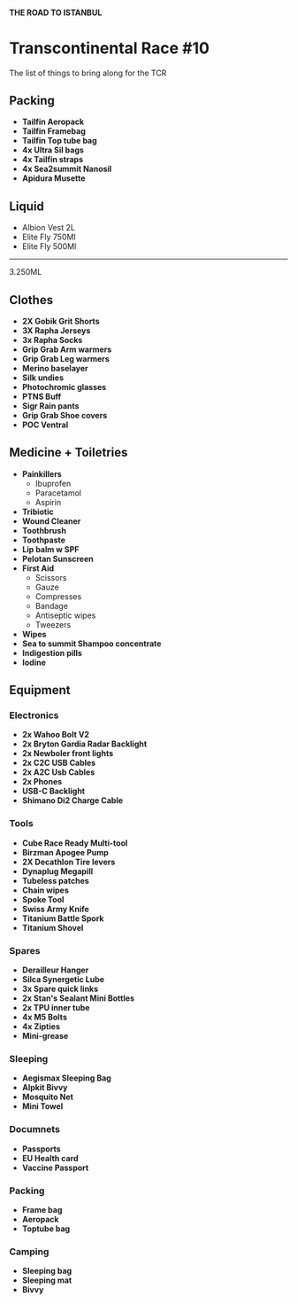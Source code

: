 #### THE ROAD TO ISTANBUL

# Transcontinental Race #10 

The list of things to bring along for the TCR

## Packing 
- **Tailfin Aeropack**
- **Tailfin Framebag**
- **Tailfin Top tube bag**
- **4x Ultra Sil bags**
- **4x Tailfin straps**
- **4x Sea2summit Nanosil** 
- **Apidura Musette**

## Liquid 
- Albion Vest 2L
- Elite Fly 750Ml
- Elite Fly 500Ml
---
3.250ML 

## Clothes
- **2X Gobik Grit Shorts**
- **3X Rapha Jerseys**
- **3x Rapha Socks**
- **Grip Grab Arm warmers**
- **Grip Grab Leg warmers**
- **Merino baselayer**
- **Silk undies**
- **Photochromic glasses**
- **PTNS Buff**
- **Sigr Rain pants**
- **Grip Grab Shoe covers**
- **POC Ventral** 

## Medicine + Toiletries
- **Painkillers**
  - Ibuprofen
  - Paracetamol
  - Aspirin
- **Tribiotic**
- **Wound Cleaner**
- **Toothbrush**
- **Toothpaste**
- **Lip balm w SPF**
- **Pelotan Sunscreen**
- **First Aid**
  - Scissors
  - Gauze
  - Compresses
  - Bandage
  - Antiseptic wipes
  - Tweezers
- **Wipes**
- **Sea to summit Shampoo concentrate**
- **Indigestion pills**
- **Iodine**


## Equipment

### Electronics

- **2x Wahoo Bolt V2** 
- **2x Bryton Gardia Radar Backlight** 
- **2x Newboler front lights**
- **2x C2C USB Cables**
- **2x A2C Usb Cables**
- **2x Phones**
- **USB-C Backlight**
- **Shimano Di2 Charge Cable**

### Tools

- **Cube Race Ready Multi-tool**
- **Birzman Apogee Pump**
- **2X Decathlon Tire levers**
- **Dynaplug Megapill**
- **Tubeless patches**
- **Chain wipes**
- **Spoke Tool**
- **Swiss Army Knife**
- **Titanium Battle Spork**
- **Titanium Shovel**
  
### Spares

- **Derailleur Hanger**
- **Silca Synergetic Lube**
- **3x Spare quick links**
- **2x Stan's Sealant Mini Bottles**
- **2x TPU inner tube**
- **4x M5 Bolts**
- **4x Zipties**
- **Mini-grease**

### Sleeping 
- **Aegismax Sleeping Bag**
- **Alpkit Bivvy**
- **Mosquito Net**
- **Mini Towel**
  
### Documnets

- **Passports**
- **EU Health card**
- **Vaccine Passport**

### Packing

- **Frame bag**
- **Aeropack**
- **Toptube bag**


### Camping

- **Sleeping bag**
- **Sleeping mat**
- **Bivvy**
